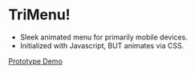 TriMenu!
==============

- Sleek animated menu for primarily mobile devices.
- Initialized with Javascript, BUT animates via CSS.


[Prototype Demo](http://www.youtube.com/watch?v=HzM-PBJyKSk)